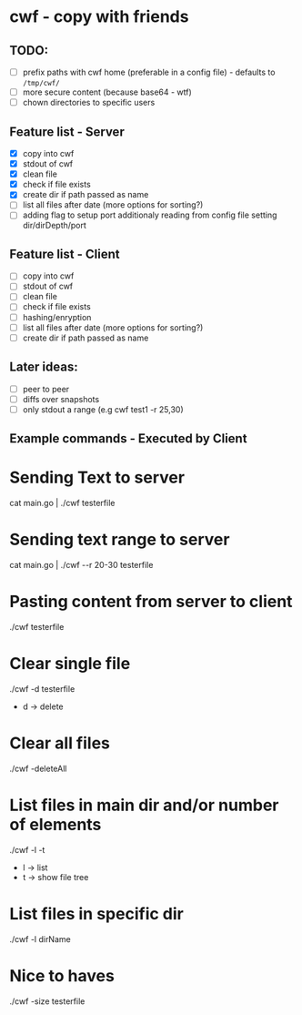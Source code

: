 # cwf - copy with friends

## TODO:
- [ ] prefix paths with cwf home (preferable in a config file) - defaults to `/tmp/cwf/`
- [ ] more secure content (because base64 - wtf)
- [ ] chown directories to specific users

## Feature list - Server
- [x] copy into cwf
- [x] stdout of cwf
- [x] clean file
- [x] check if file exists
- [x] create dir if path passed as name
- [ ] list all files after date (more options for sorting?)
- [ ] adding flag to setup port additionaly reading from config file setting dir/dirDepth/port

## Feature list - Client
- [ ] copy into cwf
- [ ] stdout of cwf
- [ ] clean file
- [ ] check if file exists
- [ ] hashing/enryption
- [ ] list all files after date (more options for sorting?)
- [ ] create dir if path passed as name

## Later ideas:
- [ ] peer to peer
- [ ] diffs over snapshots
- [ ] only stdout a range (e.g cwf test1 -r 25,30)

## Example commands - Executed by Client
# Sending Text to server
cat main.go | ./cwf testerfile

# Sending text range to server
cat main.go | ./cwf --r 20-30 testerfile

# Pasting content from server to client
./cwf testerfile

# Clear single file
./cwf -d testerfile
- d -> delete

# Clear all files
./cwf -deleteAll

# List files in main dir and/or number of elements
./cwf -l -t
- l -> list
- t -> show file tree

# List files in specific dir
./cwf -l dirName

# Nice to haves
./cwf -size testerfile
